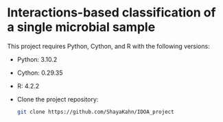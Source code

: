 # Interactions-based classification of a single microbial sample

This project requires Python, Cython, and R with the following versions:

- Python: 3.10.2
- Cython: 0.29.35
- R: 4.2.2

- Clone the project repository:
  ```sh
  git clone https://github.com/ShayaKahn/IDOA_project
